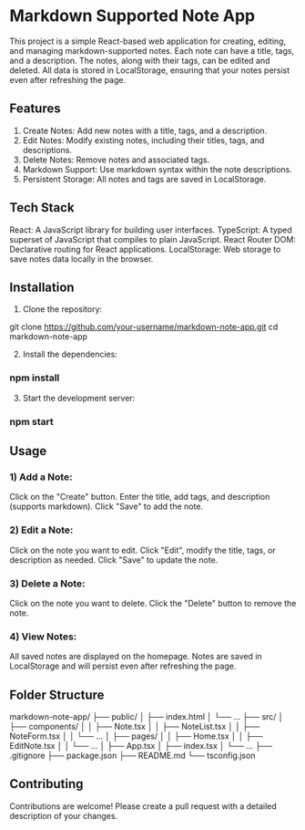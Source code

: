 # Markdown Supported Note App

This project is a simple React-based web application for creating, editing, and managing markdown-supported notes. Each note can have a title, tags, and a description. The notes, along with their tags, can be edited and deleted. All data is stored in LocalStorage, ensuring that your notes persist even after refreshing the page.

## Features

1) Create Notes: Add new notes with a title, tags, and a description.
2) Edit Notes: Modify existing notes, including their titles, tags, and descriptions.
3) Delete Notes: Remove notes and associated tags.
4) Markdown Support: Use markdown syntax within the note descriptions.
5) Persistent Storage: All notes and tags are saved in LocalStorage.

## Tech Stack

React: A JavaScript library for building user interfaces.
TypeScript: A typed superset of JavaScript that compiles to plain JavaScript.
React Router DOM: Declarative routing for React applications.
LocalStorage: Web storage to save notes data locally in the browser.

## Installation

1) Clone the repository:

git clone https://github.com/your-username/markdown-note-app.git
cd markdown-note-app

2) Install the dependencies:

### npm install

3) Start the development server:

### npm start

## Usage

### 1) Add a Note:

Click on the "Create" button.
Enter the title, add tags, and description (supports markdown).
Click "Save" to add the note.

### 2) Edit a Note:

Click on the note you want to edit.
Click "Edit", modify the title, tags, or description as needed.
Click "Save" to update the note.

### 3) Delete a Note:

Click on the note you want to delete.
Click the "Delete" button to remove the note.

### 4) View Notes:

All saved notes are displayed on the homepage.
Notes are saved in LocalStorage and will persist even after refreshing the page.

## Folder Structure

markdown-note-app/
├── public/
│   ├── index.html
│   └── ...
├── src/
│   ├── components/
│   │   ├── Note.tsx
│   │   ├── NoteList.tsx
│   │   ├── NoteForm.tsx
│   │   └── ...
│   ├── pages/
│   │   ├── Home.tsx
│   │   ├── EditNote.tsx
│   │   └── ...
│   ├── App.tsx
│   ├── index.tsx
│   └── ...
├── .gitignore
├── package.json
├── README.md
└── tsconfig.json

## Contributing
Contributions are welcome! Please create a pull request with a detailed description of your changes.

